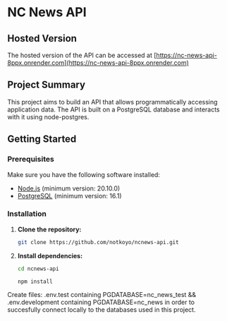 # NC News API

## Hosted Version

The hosted version of the API can be accessed at [https://nc-news-api-8ppx.onrender.com](https://nc-news-api-8ppx.onrender.com)

## Project Summary

This project aims to build an API that allows programmatically accessing application data. The API is built on a PostgreSQL database and interacts with it using node-postgres.

## Getting Started

### Prerequisites

Make sure you have the following software installed:

- [Node.js](https://nodejs.org/) (minimum version: 20.10.0)
- [PostgreSQL](https://www.postgresql.org/) (minimum version: 16.1)

### Installation

1. **Clone the repository:**

   ```bash
   git clone https://github.com/notkoyo/ncnews-api.git
   ```

2. **Install dependencies:**

   ```bash
   cd ncnews-api

   npm install
   ```

Create files: .env.test containing PGDATABASE=nc_news_test && .env.development containing PGDATABASE=nc_news
in order to succesfully connect locally to the databases used in this project.
